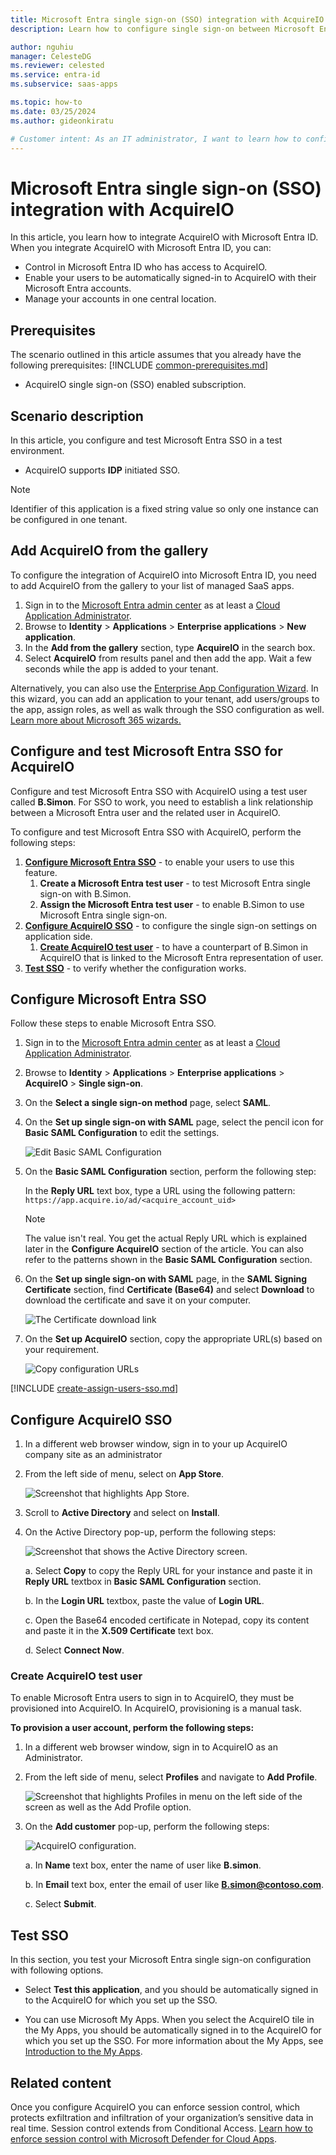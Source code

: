 ```yaml
---
title: Microsoft Entra single sign-on (SSO) integration with AcquireIO
description: Learn how to configure single sign-on between Microsoft Entra ID and AcquireIO.

author: nguhiu
manager: CelesteDG
ms.reviewer: celested
ms.service: entra-id
ms.subservice: saas-apps

ms.topic: how-to
ms.date: 03/25/2024
ms.author: gideonkiratu

# Customer intent: As an IT administrator, I want to learn how to configure single sign-on between Microsoft Entra ID and AcquireIO so that I can control who has access to AcquireIO, enable automatic sign-in with Microsoft Entra accounts, and manage my accounts in one central location.
---
```


# Microsoft Entra single sign-on (SSO) integration with AcquireIO

In this article,  you learn how to integrate AcquireIO with Microsoft Entra ID. When you integrate AcquireIO with Microsoft Entra ID, you can:

* Control in Microsoft Entra ID who has access to AcquireIO.
* Enable your users to be automatically signed-in to AcquireIO with their Microsoft Entra accounts.
* Manage your accounts in one central location.

## Prerequisites
The scenario outlined in this article assumes that you already have the following prerequisites:
[!INCLUDE [common-prerequisites.md](~/identity/saas-apps/includes/common-prerequisites.md)]
* AcquireIO single sign-on (SSO) enabled subscription.

## Scenario description

In this article,  you configure and test Microsoft Entra SSO in a test environment.

* AcquireIO supports **IDP** initiated SSO.

> [!NOTE]
> Identifier of this application is a fixed string value so only one instance can be configured in one tenant.

## Add AcquireIO from the gallery

To configure the integration of AcquireIO into Microsoft Entra ID, you need to add AcquireIO from the gallery to your list of managed SaaS apps.

1. Sign in to the [Microsoft Entra admin center](https://entra.microsoft.com) as at least a [Cloud Application Administrator](~/identity/role-based-access-control/permissions-reference.md#cloud-application-administrator).
1. Browse to **Identity** > **Applications** > **Enterprise applications** > **New application**.
1. In the **Add from the gallery** section, type **AcquireIO** in the search box.
1. Select **AcquireIO** from results panel and then add the app. Wait a few seconds while the app is added to your tenant.

 Alternatively, you can also use the [Enterprise App Configuration Wizard](https://portal.office.com/AdminPortal/home?Q=Docs#/azureadappintegration). In this wizard, you can add an application to your tenant, add users/groups to the app, assign roles, as well as walk through the SSO configuration as well. [Learn more about Microsoft 365 wizards.](/microsoft-365/admin/misc/azure-ad-setup-guides)

<a name='configure-and-test-azure-ad-sso-for-acquireio'></a>

## Configure and test Microsoft Entra SSO for AcquireIO

Configure and test Microsoft Entra SSO with AcquireIO using a test user called **B.Simon**. For SSO to work, you need to establish a link relationship between a Microsoft Entra user and the related user in AcquireIO.

To configure and test Microsoft Entra SSO with AcquireIO, perform the following steps:

1. **[Configure Microsoft Entra SSO](#configure-azure-ad-sso)** - to enable your users to use this feature.
    1. **Create a Microsoft Entra test user** - to test Microsoft Entra single sign-on with B.Simon.
    1. **Assign the Microsoft Entra test user** - to enable B.Simon to use Microsoft Entra single sign-on.
1. **[Configure AcquireIO SSO](#configure-acquireio-sso)** - to configure the single sign-on settings on application side.
    1. **[Create AcquireIO test user](#create-acquireio-test-user)** - to have a counterpart of B.Simon in AcquireIO that is linked to the Microsoft Entra representation of user.
1. **[Test SSO](#test-sso)** - to verify whether the configuration works.

<a name='configure-azure-ad-sso'></a>

## Configure Microsoft Entra SSO

Follow these steps to enable Microsoft Entra SSO.

1. Sign in to the [Microsoft Entra admin center](https://entra.microsoft.com) as at least a [Cloud Application Administrator](~/identity/role-based-access-control/permissions-reference.md#cloud-application-administrator).
1. Browse to **Identity** > **Applications** > **Enterprise applications** > **AcquireIO** > **Single sign-on**.
1. On the **Select a single sign-on method** page, select **SAML**.
1. On the **Set up single sign-on with SAML** page, select the pencil icon for **Basic SAML Configuration** to edit the settings.

    ![Edit Basic SAML Configuration](common/edit-urls.png)

1. On the **Basic SAML Configuration** section, perform the following step:

    In the **Reply URL** text box, type a URL using the following pattern:
    `https://app.acquire.io/ad/<acquire_account_uid>`

    > [!NOTE]
    > The value isn't real. You get the actual Reply URL which is explained later in the **Configure AcquireIO** section of the article. You can also refer to the patterns shown in the **Basic SAML Configuration** section.

1. On the **Set up single sign-on with SAML** page, in the **SAML Signing Certificate** section,  find **Certificate (Base64)** and select **Download** to download the certificate and save it on your computer.

    ![The Certificate download link](common/certificatebase64.png)

1. On the **Set up AcquireIO** section, copy the appropriate URL(s) based on your requirement.

    ![Copy configuration URLs](common/copy-configuration-urls.png)

<a name='create-an-azure-ad-test-user'></a>

[!INCLUDE [create-assign-users-sso.md](~/identity/saas-apps/includes/create-assign-users-sso.md)]

## Configure AcquireIO SSO




1. In a different web browser window, sign in to your up AcquireIO company site as an administrator

1. From the left side of menu, select on **App Store**.

    ![Screenshot that highlights App Store.](./media/acquireio-tutorial/menu.png)

1. Scroll to **Active Directory** and select on **Install**.

1. On the Active Directory pop-up, perform the following steps:

    ![Screenshot that shows the Active Directory screen.](./media/acquireio-tutorial/configuration.png)

    a. Select **Copy** to copy the Reply URL for your instance and paste it in **Reply URL** textbox in **Basic SAML Configuration** section.

    b. In the **Login URL** textbox, paste the value of **Login URL**.

    c. Open the Base64 encoded certificate in Notepad, copy its content and paste it in the **X.509 Certificate** text box.

    d. Select **Connect Now**.

### Create AcquireIO test user

To enable Microsoft Entra users to sign in to AcquireIO, they must be provisioned into AcquireIO. In AcquireIO, provisioning is a manual task.

**To provision a user account, perform the following steps:**

1. In a different web browser window, sign in to AcquireIO as an Administrator.

1. From the left side of menu, select **Profiles** and navigate to **Add Profile**.

    ![Screenshot that highlights Profiles in menu on the left side of the screen as well as the Add Profile option.](./media/acquireio-tutorial/profile.png)

1. On the **Add customer** pop-up, perform the following steps:

    ![AcquireIO configuration.](./media/acquireio-tutorial/add-profile.png)

    a. In **Name** text box, enter the name of user like **B.simon**.

    b. In **Email** text box, enter the email of user like **B.simon@contoso.com**.

    c. Select **Submit**.

## Test SSO 

In this section, you test your Microsoft Entra single sign-on configuration with following options.

* Select **Test this application**, and you should be automatically signed in to the AcquireIO for which you set up the SSO.

* You can use Microsoft My Apps. When you select the AcquireIO tile in the My Apps, you should be automatically signed in to the AcquireIO for which you set up the SSO. For more information about the My Apps, see [Introduction to the My Apps](https://support.microsoft.com/account-billing/sign-in-and-start-apps-from-the-my-apps-portal-2f3b1bae-0e5a-4a86-a33e-876fbd2a4510).

## Related content

Once you configure AcquireIO you can enforce session control, which protects exfiltration and infiltration of your organization’s sensitive data in real time. Session control extends from Conditional Access. [Learn how to enforce session control with Microsoft Defender for Cloud Apps](/cloud-app-security/proxy-deployment-aad).
